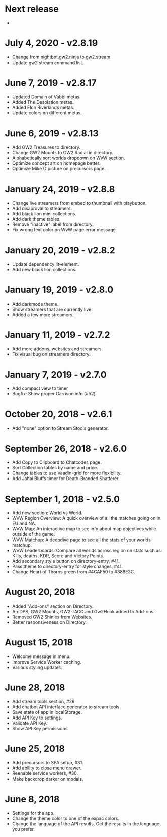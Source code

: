 # Next release

- 

# July 4, 2020 - v2.8.19

- Change from nightbot.gw2.ninja to gw2.stream.
- Update gw2.stream command list.

# June 7, 2019 - v2.8.17

- Updated Domain of Vabbi metas.
- Added The Desolation metas.
- Added Elon Riverlands metas.
- Update colors on different metas.

# June 6, 2019 - v2.8.13

- Add GW2 Treasures to directory.
- Change GW2 Mounts to GW2 Radial in directory.
- Alphabetically sort worlds dropdown on WvW section.
- Optimize concept art on homepage better.
- Optimize Mike O picture on precursors page.

# January 24, 2019 - v2.8.8

- Change live streamers from embed to thumbnail with playbutton.
- Add disaproval to streamers.
- Add black lion mini collections.
- Add dark theme tables.
- Remove "inactive" label from directory.
- Fix wrong text color on WvW page error message.

# January 20, 2019 - v2.8.2

- Update dependency lit-element.
- Add new black lion collections.

# January 19, 2019 - v2.8.0

- Add darkmode theme.
- Show streamers that are currently live.
- Added a few more streamers.

# January 11, 2019 - v2.7.2

- Add more addons, websites and streamers.
- Fix visual bug on streamers directory.

# January 7, 2019 - v2.7.0

- Add compact view to timer
- Bugfix: Show proper Garrison info (#52)

# October 20, 2018 - v2.6.1

- Add "none" option to Stream Stools generator.

# September 26, 2018 - v2.6.0

- Add Copy to Clipboard to Chatcodes page.
- Sort Collection tables by name and price.
- Change tables to use Vaadin-grid for more flexibility. 
- Add Jahai Bluffs timer for Death-Branded Shatterer.

# September 1, 2018 - v2.5.0

- Add new section: World vs World.
- WvW Region Overview: A quick overview of all the matches going on in EU and NA.
- WvW Map: An interactive map to see info about map objectives while outside of the game.
- WvW Matchup: A deepdive page to see all the stats of your worlds matchup.
- WvW Leaderboards: Compare all worlds across region on stats such as: Kills, deaths, KDR, Score and Victory Points.
- Add secondary style button on directory-entry, #41.
- Pass theme to directory-entry for style changes, #41.
- Change Heart of Thorns green from #4CAF50 to #388E3C.

# August 20, 2018

- Added "Add-ons" section on Directory.
- ArcDPS, GW2 Mounts, GW2 TACO and Gw2Hook added to Add-ons.
- Removed GW2 Shinies from Websites.
- Better responsiveness on Directory.

# August 15, 2018

- Welcome message in menu.
- Improve Service Worker caching.
- Various styling updates.

# June 28, 2018

- Add stream tools section, #29.
- Add chatbot API interface generator to stream tools.
- Save state of app in localStorage.
- Add API Key to settings.
- Validate API Key.
- Show API Key permissions.

# June 25, 2018

- Add precursors to SPA setup, #31.
- Add ability to close menu drawer.
- Reenable service workers, #30.
- Make backdrop darker on modals.

# June 8, 2018

- Settings for the app.
- Change the theme color to one of the expac colors.
- Change the language of the API results. Get the results in the language you prefer.